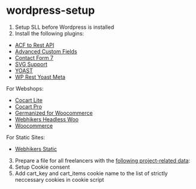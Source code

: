 # wordpress-setup

1. Setup SLL before Wordpress is installed
2. Install the following plugins:

 - [ACF to Rest API](https://de.wordpress.org/plugins/acf-to-rest-api)
 - [Advanced Custom Fields](https://www.advancedcustomfields.com/my-account)
 - [Contact Form 7](https://de.wordpress.org/plugins/contact-form-7)
 - [SVG Support](https://de.wordpress.org/plugins/svg-support)
 - [YOAST](https://de.wordpress.org/plugins/wordpress-seo)
 - [WP Rest Yoast Meta](https://de.wordpress.org/plugins/wp-rest-yoast-meta)
 
 For Webshops:
 
 - [Cocart Lite](https://de.wordpress.org/plugins/cart-rest-api-for-woocommerce)
 - [Cocart Pro](https://cocart.xyz/my-account)
 - [Germanized for Woocommerce](https://de.wordpress.org/plugins/woocommerce-germanized)
 - [Webhikers Headless Woo](https://github.com/Webhikers/wp-headless)
 - [Woocommerce](https://de.wordpress.org/plugins/woocommerce)

 For Static Sites:
 - [Webhikers Static](https://github.com/Webhikers/wp-webhikers-static)
 
3. Prepare a file for all freelancers with the [following project-related data](https://github.com/Webhikers-Docs/welcome#product):
4. Setup Cookie consent
5. Add cart_key and cart_items cookie name to the list of strictly neccessary cookies in cookie script
